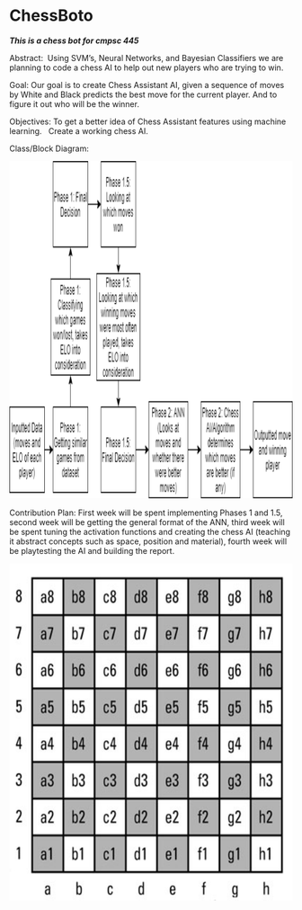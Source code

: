 # ChessBoto
***This is a chess bot for cmpsc 445***


Abstract:  Using SVM’s, Neural Networks, and Bayesian Classifiers we are planning to code a chess AI to help out new players who are trying to win.

Goal: Our goal is to create Chess Assistant AI, given a sequence of moves by White and Black predicts the best move for the current player. And to figure it out who will be the winner.

Objectives: To get a better idea of Chess Assistant features using machine learning. 
 Create a working chess AI.

Class/Block Diagram:

<img src="diagram.png" alt="Girl in a jacket" width="1000" height="600">


Contribution Plan: First week will be spent implementing Phases 1 and 1.5, second week will be getting the general format of the ANN, third week will be spent tuning the activation functions and creating the chess AI (teaching it abstract concepts such as space, position and material), fourth week will be playtesting the AI and building the report.



<img src="chessboard.jpg" width="1000" height="600">
